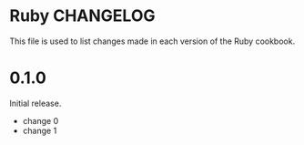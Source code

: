 # Ruby CHANGELOG

This file is used to list changes made in each version of the Ruby cookbook.

# 0.1.0

Initial release.

- change 0
- change 1

